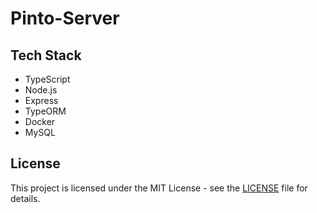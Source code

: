 # Pinto-Server

## Tech Stack

- TypeScript
- Node.js
- Express
- TypeORM
- Docker
- MySQL

## License

This project is licensed under the MIT License - see the [LICENSE](./LICENSE) file for details.